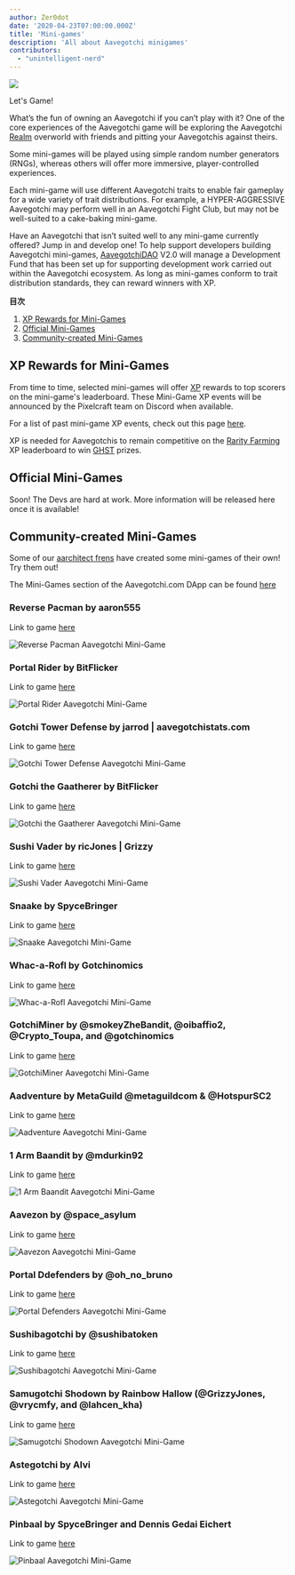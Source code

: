 ```yaml
---
author: Zer0dot
date: '2020-04-23T07:00:00.000Z'
title: 'Mini-games'
description: 'All about Aavegotchi minigames'
contributors:
  - "unintelligent-nerd"
---
```


<div class="headerImageContainer">
<img class="headerImage" src="/minigames/gotchi_btc_gamer.png">
<p class="headerImageText">Let's Game!</p>
</div>

What’s the fun of owning an Aavegotchi if you can’t play with it? One of the core experiences of the Aavegotchi game will be exploring the Aavegotchi [Realm](/gotchiverse) overworld with friends and pitting your Aavegotchis against theirs.

Some mini-games will be played using simple random number generators (RNGs), whereas others will offer more immersive, player-controlled experiences.

Each mini-game will use different Aavegotchi traits to enable fair gameplay for a wide variety of trait distributions. For example, a HYPER-AGGRESSIVE Aavegotchi may perform well in an Aavegotchi Fight Club, but may not be well-suited to a cake-baking mini-game.

Have an Aavegotchi that isn’t suited well to any mini-game currently offered? Jump in and develop one! To help support developers building Aavegotchi mini-games, [AavegotchiDAO](/dao) V2.0 will manage a Development Fund that has been set up for supporting development work carried out within the Aavegotchi ecosystem. As long as mini-games conform to trait distribution standards, they can reward winners with XP.

<div class="contentsBox">

**目次**

<ol>
<li><a href=#xp-rewards-for-mini-games>XP Rewards for Mini-Games</a></li>
<li><a href=#official-mini-games>Official Mini-Games</a></li>
<li><a href=#community-created-mini-games>Community-created Mini-Games</a></li>
</ol>

</div>

## XP Rewards for Mini-Games
From time to time, selected mini-games will offer [XP](/xp) rewards to top scorers on the mini-game's leaderboard. These Mini-Game XP events will be announced by the Pixelcraft team on Discord when available.

For a list of past mini-game XP events, check out this page [here](/minigame-xp-events).

XP is needed for Aavegotchis to remain competitive on the [Rarity Farming](/rarity-farming) XP leaderboard to win [GHST](/ghst) prizes.

## Official Mini-Games
Soon! The Devs are hard at work. More information will be released here once it is available!

## Community-created Mini-Games

Some of our [aarchitect frens](/aarchitect) have created some mini-games of their own! Try them out!

The Mini-Games section of the Aavegotchi.com DApp can be found [here](https://aavegotchi.com/minigames)

### Reverse Pacman by aaron555

Link to game [here](https://cryptolve.com/aavegotchi_pacman/)

<img class = "bodyImage" src = "/minigames/reverse-pacman.png" alt = "Reverse Pacman Aavegotchi Mini-Game" />

### Portal Rider by BitFlicker

Link to game [here](https://bitflicker.tech/aavegotchi/rider/)

<img class = "bodyImage" src = "/minigames/portal-rider.png" alt = "Portal Rider Aavegotchi Mini-Game" />

### Gotchi Tower Defense by jarrod | aavegotchistats.com

Link to game [here](https://aavegotchistats.com/td)

<img class = "bodyImage" src = "/minigames/gotchi-tower-defense.png" alt = "Gotchi Tower Defense Aavegotchi Mini-Game" />

### Gotchi the Gaatherer by BitFlicker

Link to game [here](https://gotchigaatherer.gg/)

<img class = "bodyImage" src = "/minigames/gotchi-the-gaatherer.png" alt = "Gotchi the Gaatherer Aavegotchi Mini-Game" />

### Sushi Vader by ricJones | Grizzy

Link to game [here](https://sushivader.com/)

<img class = "bodyImage" src = "/minigames/sushi-vader.png" alt = "Sushi Vader Aavegotchi Mini-Game" />

### Snaake by SpyceBringer

Link to game [here](https://snaake.gg/)

<img class = "bodyImage" src = "/minigames/snaake.png" alt = "Snaake Aavegotchi Mini-Game" />

### Whac-a-Rofl by Gotchinomics

Link to game [here](https://whacarofl.com/)

<img class = "bodyImage" src = "/minigames/whac-a-rofl.png" alt = "Whac-a-Rofl Aavegotchi Mini-Game" />

### GotchiMiner by @smokeyZheBandit, @oibaffio2, @Crypto_Toupa, and @gotchinomics

Link to game [here](https://gotchiminer.rocks/)

<img class = "bodyImage" src = "/minigames/gotchiminer.png" alt = "GotchiMiner Aavegotchi Mini-Game" />

### Aadventure by MetaGuild @metaguildcom & @HotspurSC2

Link to game [here](https://hotspurhn.github.io/)

<img class = "bodyImage" src = "/minigames/aadventure.png" alt = "Aadventure Aavegotchi Mini-Game" />

### 1 Arm Baandit by @mdurkin92

Link to game [here](https://gotchi-slots-r9mxieta7-h0m13.vercel.app/)

<img class = "bodyImage" src = "/minigames/one-arm-baandit.png" alt = "1 Arm Baandit Aavegotchi Mini-Game" />

### Aavezon by @space_asylum

Link to game [here](https://mikekrow.com/games/aavezon/index.html)

<img class = "bodyImage" src = "/minigames/aavezon.png" alt = "Aavezon Aavegotchi Mini-Game" />

### Portal Ddefenders by @oh_no_bruno

Link to game [here](https://square-wildflower-4590.on.fleek.co/)

<img class = "bodyImage" src = "/minigames/portal-defenders.png" alt = "Portal Defenders Aavegotchi Mini-Game" />

### Sushibagotchi by @sushibatoken

Link to game [here](https://www.sushibatoken.com/hackathons/aavegotchi-game-jam/)

<img class = "bodyImage" src = "/minigames/sushibagotchi.png" alt = "Sushibagotchi Aavegotchi Mini-Game" />

### Samugotchi Shodown by Rainbow Hallow (@GrizzyJones, @vrycmfy, and @lahcen_kha)

Link to game [here](https://samugotchi-shodown.vercel.app/)

<img class = "bodyImage" src = "/minigames/samugotchi-shodown.png" alt = "Samugotchi Shodown Aavegotchi Mini-Game" />

### Astegotchi by Alvi

Link to game [here](https://astegotchi.aavegames.com/)

<img class = "bodyImage" src = "/minigames/astegotchi.png" alt = "Astegotchi Aavegotchi Mini-Game" />

### Pinbaal by SpyceBringer and Dennis Gedai Eichert

Link to game [here](https://pinbaal.com)

<img class = "bodyImage" src = "/minigames/pinbaal.png" alt = "Pinbaal Aavegotchi Mini-Game" />
